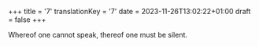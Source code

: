 +++
title = '7'
translationKey = '7'
date = 2023-11-26T13:02:22+01:00
draft = false
+++

Whereof one cannot speak, thereof one must be silent.
